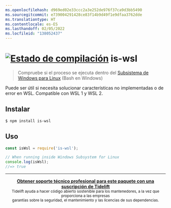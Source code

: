 ```yaml
---
ms.openlocfilehash: d969ed02e33ccc2a3e252de976f37ca9d3bb5490
ms.sourcegitcommit: e739004291428ce83f14b9d49f1e9dfaa3762dde
ms.translationtype: HT
ms.contentlocale: es-ES
ms.lasthandoff: 02/05/2022
ms.locfileid: "138052437"
---
```

# <a name="is-wsl-build-statushttpstravis-ciorgsindresorhusis-wsl"></a>[![Estado de compilación](https://travis-ci.org/sindresorhus/is-wsl.svg?branch=master)](https://travis-ci.org/sindresorhus/is-wsl) is-wsl

> Compruebe si el proceso se ejecuta dentro del [Subsistema de Windows para Linux](https://msdn.microsoft.com/commandline/wsl/about) (Bash en Windows)

Puede ser útil si necesita solucionar características no implementadas o de error en WSL. Compatible con WSL 1 y WSL 2.


## <a name="install"></a>Instalar

```
$ npm install is-wsl
```


## <a name="usage"></a>Uso

```js
const isWsl = require('is-wsl');

// When running inside Windows Subsystem for Linux
console.log(isWsl);
//=> true
```


---

<div align="center">
    <b>
        <a href="https://tidelift.com/subscription/pkg/npm-is-wsl?utm_source=npm-is-wsl&utm_medium=referral&utm_campaign=readme">Obtener soporte técnico profesional para este paquete con una suscripción de Tidelift</a>
    </b>
    <br>
    <sub> Tidelift ayuda a hacer código abierto sostenible para los mantenedores, a la vez que proporciona a las empresas<br>garantías sobre la seguridad, el mantenimiento y las licencias de sus dependencias.
    </sub>
</div>
